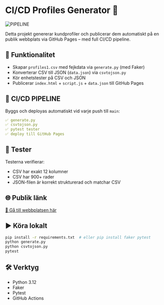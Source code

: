 # CI/CD Profiles Generator 🚀

![PIPELINE](https://github.com/JakobBrandelNackadmin/ci-cd-profiles-jakob/actions/workflows/main.yml/badge.svg)

Detta projekt genererar kundprofiler och publicerar dem automatiskt på en publik webbplats via GitHub Pages – med full CI/CD pipeline.

## 🔧 Funktionalitet

- Skapar `profiles1.csv` med fejkdata via `generate.py` (med Faker)
- Konverterar CSV till JSON (`data.json`) via `csvtojson.py`
- Kör enhetstester på CSV och JSON
- Publicerar `index.html` + `script.js` + `data.json` till GitHub Pages

## 🔁 CI/CD PIPELINE

Byggs och deployas automatiskt vid varje push till `main`:

```yaml
✅ generate.py
✅ csvtojson.py
✅ pytest tester
✅ deploy till GitHub Pages
```

## 🧪 Tester

Testerna verifierar:
- CSV har exakt 12 kolumner
- CSV har 900+ rader
- JSON-filen är korrekt strukturerad och matchar CSV

## 🌐 Publik länk

[📎 Gå till webbplatsen här](https://jakobbrandelnackadmin.github.io/ci-cd-profiles-jakob/)

## ▶️ Köra lokalt

```bash
pip install -r requirements.txt  # eller pip install faker pytest
python generate.py
python csvtojson.py
pytest
```

## 🛠 Verktyg

- Python 3.12
- Faker
- Pytest
- GitHub Actions